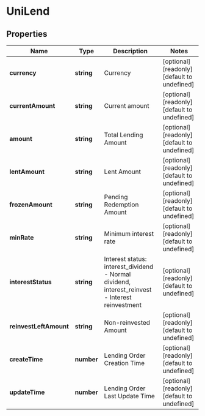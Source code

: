 # UniLend

## Properties

Name | Type | Description | Notes
------------ | ------------- | ------------- | -------------
**currency** | **string** | Currency | [optional] [readonly] [default to undefined]
**currentAmount** | **string** | Current amount | [optional] [readonly] [default to undefined]
**amount** | **string** | Total Lending Amount | [optional] [readonly] [default to undefined]
**lentAmount** | **string** | Lent Amount | [optional] [readonly] [default to undefined]
**frozenAmount** | **string** | Pending Redemption Amount | [optional] [readonly] [default to undefined]
**minRate** | **string** | Minimum interest rate | [optional] [readonly] [default to undefined]
**interestStatus** | **string** | Interest status: interest_dividend - Normal dividend, interest_reinvest - Interest reinvestment | [optional] [readonly] [default to undefined]
**reinvestLeftAmount** | **string** | Non-reinvested Amount | [optional] [readonly] [default to undefined]
**createTime** | **number** | Lending Order Creation Time | [optional] [readonly] [default to undefined]
**updateTime** | **number** | Lending Order Last Update Time | [optional] [readonly] [default to undefined]

